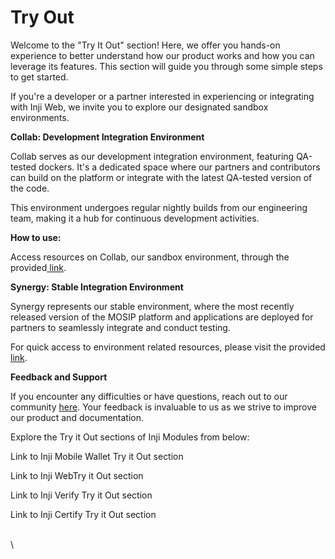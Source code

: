 # Try Out

Welcome to the "Try It Out" section! Here, we offer you hands-on experience to better understand how our product works and how you can leverage its features. This section will guide you through some simple steps to get started.

If you're a developer or a partner interested in experiencing or integrating with Inji Web, we invite you to explore our designated sandbox environments.



**Collab: Development Integration Environment**

Collab serves as our development integration environment, featuring QA-tested dockers. It's a dedicated space where our partners and contributors can build on the platform or integrate with the latest QA-tested version of the code.

This environment undergoes regular nightly builds from our engineering team, making it a hub for continuous development activities.&#x20;

**How to use:**

Access resources on Collab, our sandbox environment, through the provided[ link](https://collab.mosip.net/).

**Synergy: Stable Integration Environment**

Synergy represents our stable environment, where the most recently released version of the MOSIP platform and applications are deployed for partners to seamlessly integrate and conduct testing.

For quick access to environment related resources, please visit the provided[ link](https://synergy.mosip.net/).

**Feedback and Support**

If you encounter any difficulties or have questions, reach out to our community [here](https://community.mosip.io/). Your feedback is invaluable to us as we strive to improve our product and documentation.

Explore the Try it Out sections of Inji Modules from below:

Link to Inji Mobile Wallet Try it Out section

Link to Inji WebTry it Out section

Link to Inji Verify Try it Out section

Link to Inji Certify Try it Out section

\
\
